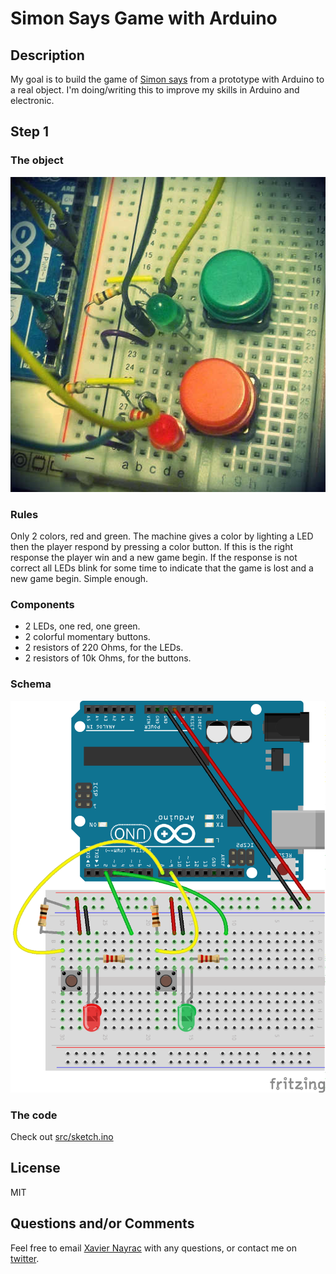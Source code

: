 Simon Says Game with Arduino
============================

Description
-----------

My goal is to build the game of [Simon says]()
from a prototype with Arduino to a real object. I'm doing/writing this to
improve my skills in Arduino and electronic.

Step 1
------

### The object

![Simon Says Step 1](images/simon-1.jpg)

### Rules

Only 2 colors, red and green. The machine gives a color by lighting a LED then
the player respond by pressing a color button. If this is the right response
the player win and a new game begin. If the response is not correct all LEDs
blink for some time to indicate that the game is lost and a new game
begin. Simple enough.


### Components

- 2 LEDs, one red, one green.
- 2 colorful momentary buttons.
- 2 resistors of 220 Ohms, for the LEDs.
- 2 resistors of 10k Ohms, for the buttons.

### Schema

![Step 1 schema](images/step1_bb.png)

### The code

Check out [src/sketch.ino](src/sketch.ino)

License
-------

MIT

Questions and/or Comments
-------------------------

Feel free to email [Xavier Nayrac](mailto:xavier.nayrac@gmail.com) with any
questions, or contact me on [twitter](https://twitter.com/lkdjiin).
